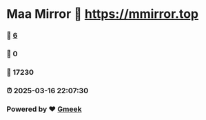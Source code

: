 # Maa Mirror :link: https://mmirror.top 
### :page_facing_up: [6](https://mmirror.top/tag.html) 
### :speech_balloon: 0 
### :hibiscus: 17230 
### :alarm_clock: 2025-03-16 22:07:30 
### Powered by :heart: [Gmeek](https://github.com/Meekdai/Gmeek)
